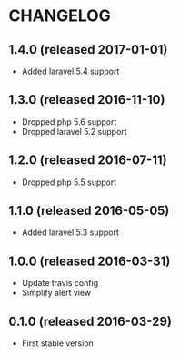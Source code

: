 # CHANGELOG

## 1.4.0 (released 2017-01-01)

- Added laravel 5.4 support

## 1.3.0 (released 2016-11-10)

- Dropped php 5.6 support
- Dropped laravel 5.2 support

## 1.2.0 (released 2016-07-11)

- Dropped php 5.5 support

## 1.1.0 (released 2016-05-05)

- Added laravel 5.3 support

## 1.0.0 (released 2016-03-31)

- Update travis config
- Simplify alert view

## 0.1.0 (released 2016-03-29)

- First stable version
